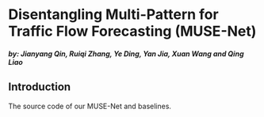 # Disentangling Multi-Pattern for Traffic Flow Forecasting (MUSE-Net) 
#### *by: Jianyang Qin, Ruiqi Zhang, Ye Ding, Yan Jia, Xuan Wang and Qing Liao*



## Introduction
The source code of our MUSE-Net and baselines.

